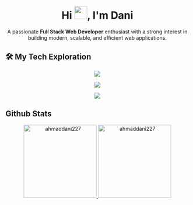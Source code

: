 <h1 align="center">Hi <img src="https://media.giphy.com/media/hvRJCLFzcasrR4ia7z/giphy.gif" width="35">, I'm Dani</h1>
<p align="center">A passionate <b>Full Stack Web Developer</b> enthusiast with a strong interest in building modern, scalable, and efficient web applications.</p>

<h2>🛠️ My Tech Exploration</h2>

<p align="center">
    <img src="https://skillicons.dev/icons?i=html,css,js,ts,bootstrap,tailwind" />
</p>
<p align="center">
    <img src="https://skillicons.dev/icons?i=nodejs,react,redux,vue,express,prisma,mysql,mongo" />
</p>
<p align="center">
    <img src="https://skillicons.dev/icons?i=git,github,vscode" />
</p>

<h2>Github Stats</h2>
<div align="center">
    <a href="https://github.com/ahmaddani227">
        <img height="200px" src="https://github-readme-stats.vercel.app/api?username=ahmaddani227&show_icons=true&locale=en&theme=github_dark&hide_border=true" alt="ahmaddani227" />
        <img height="200px" src="https://github-readme-stats.vercel.app/api/top-langs?username=ahmaddani227&show_icons=true&locale=en&layout=compact&theme=github_dark&hide_border=true" alt="ahmaddani227" />
    </a>
</div>
